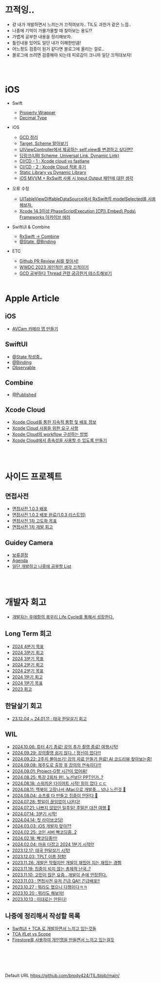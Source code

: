 # 끄적잉..
* 걍 내가 개발하면서 느끼는거 끄적여보자.. TIL도 과한거 같은 느낌..
* 나중에 기억이 가물가물할 때 찾아보는 용도!?
* 가볍게 공부한 내용을 정리해보자.
* 틀린내용 있어도 일단 내가 이해한만큼!
* 어느정도 검증이 된거 같다면 블로그에 올리는 걸로..
* 블로그에 쓰려면 검증해야 되는데 피로감이 크니까 일단 끄적대보자!

<br/><br/>

# iOS
* Swift
    * [Property Wrapper](https://github.com/brody424/TIL/tree/main/ios/til/property_wrapper.md) 
    * [Decimal Type](https://github.com/brody424/TIL/blob/main/ios/til/swift_decimal_type.md)
* iOS
    * [GCD 정리](https://github.com/brody424/TIL/blob/main/ios/til/dispatch_queue.md)
    * [Target, Scheme 알아보기](https://github.com/brody424/TIL/blob/main/ios/til/target_scheme.md)
    * [UIViewController에서 제공하는 self.view를 변경하고 싶다면?](https://github.com/brody424/TIL/blob/main/ios/til/viewcontroller_view_change.md)
    * [딥링크(URI Scheme, Universal Link, Dynamic Link)](https://github.com/brody424/TIL/blob/main/ios/til/uri_scheme_universal_link.md)
    * [CI/CD - 1 : Xcode cloud vs fastlane](https://github.com/brody424/TIL/tree/main/ios/cicd_1.md)
    * [CI/CD - 2 : Xcode Cloud 적용 후기](https://github.com/brody424/TIL/tree/main/ios/cicd_2.md)
    * [Static Library vs Dynamic Library](https://github.com/brody424/TIL/tree/main/ios/til/static_library_dynamic_library.md)
    * [iOS MVVM + RxSwift 사용 시  Input Output 패턴에 대한 생각](https://github.com/brody424/TIL/tree/main/ios/til/mvvm_input_output_0.md)

* 오류 수정
    * [UITableViewDiffableDataSource에서 RxSwift의 modelSelected를 사용해보자.](https://github.com/brody424/TIL/blob/main/ios/error/Diffable_DataSource_RxSwift_Select.md)
    * [Xcode 14.3이상 PhaseScriptExecution [CP]\ Embed\ Pods\ Frameworks 아카이브 에러](https://github.com/brody424/TIL/blob/main/ios/error/xcode_14_3_error.md)

* SwiftUI & Combine
    * [RxSwift -> Combine](https://github.com/brody424/TIL/blob/main/ios/til/combine_swiftui/rxswift_combine_convert.md)
    * [@State, @Binding](https://github.com/brody424/TIL/blob/main/ios/til/combine_swiftui/state_binding_observedObject.md)
* ETC
    * [Github PR Review AI를 찾아서!](https://github.com/brody424/TIL/blob/main/ios/etc/pr_review_ai.md)
    * [WWDC 2023 개인적인 생각 끄적이기](https://github.com/brody424/TIL/blob/main/ios/etc/wwdc_2023_personal_thoughts.md)
    * [GCD 공부하다 Thread 관련 궁금한거 테스트해보기](https://github.com/brody424/TIL/tree/main/ios/til/concurrent/thread_question.md)
<br/><br/>

# Apple Article 
## iOS
- [AVCam 카메라 앱 만들기](https://github.com/brody424/TIL/tree/main/ios/documentation/AVCam_Building_a_Camera_App.md)
## SwiftUI 
- [@State 작성중..](https://github.com/brody424/TIL/tree/main/ios/documentation/SwiftUI_Combine/SwiftUI_State.md)
- [@Binding](https://github.com/brody424/TIL/tree/main/ios/documentation/SwiftUI_Combine/SwiftUI_Binding.md)
- [Observable](https://github.com/brody424/TIL/tree/main/ios/documentation/SwiftUI_Combine/SwiftUI_Observable.md)
## Combine
- [@Published](https://github.com/brody424/TIL/tree/main/ios/documentation/SwiftUI_Combine/Published.md)


## Xcode Cloud
- [Xcode Cloud를 통한 지속적 통합 및 배포 정보](https://github.com/brody424/TIL/tree/main/ios/documentation/About_continuous_integration_and_delivery_with_Xcode_Cloud.md)
- [Xcode Cloud 사용을 위한 요구 사항](https://github.com/brody424/TIL/tree/main/ios/documentation/Requirements_for_using_Xcode_Cloud.md)
- [Xcode Cloud의 workflow 구성하는 방법](https://github.com/brody424/TIL/tree/main/ios/documentation/Configuring_your_first_Xcode_Cloud_workflow.md)
- [Xcode Cloud에서 종속성을 사용할 수  있도록 만들기](https://github.com/brody424/TIL/tree/main/ios/documentation/Making_dependencies_available_to_Xcode_Cloud.md)

<br/><br/>

# 사이드 프로젝트
## 면접사전
* [면접사전 1.0.3 배포](https://github.com/brody424/TIL/blob/main/ios/sideproject/interview_dictionary/interview_dictionary_4.md)
* [면접사전 1.0.2 배포 완료(1.0.3 리스트업)](https://github.com/brody424/TIL/blob/main/ios/sideproject/interview_dictionary/interview_dictionary_3.md)
* [면접사전 1차 고도화 목표](https://github.com/brody424/TIL/blob/main/ios/sideproject/interview_dictionary/interview_dictionary_2.md)
* [면접사전 1차 개발 회고](https://github.com/brody424/TIL/blob/main/ios/sideproject/interview_dictionary/interview_dictionary_1.md)

## Guidey Camera
* [보류결정](https://github.com/brody424/TIL/blob/main/ios/sideproject/tplt/hold.md)
* [Agenda](https://github.com/brody424/TIL/blob/main/ios/sideproject/tplt/agenda.md)
* [일단 개발하고 나중에 공부할 List](https://github.com/brody424/TIL/blob/main/ios/sideproject/tplt/first_develop_after_study_list)

<br/><br/>


# 개발자 회고
- [개발자는 우매함의 봉우리 Life Cycle를 통해서 성장한다.](https://github.com/brody424/TIL/tree/main/ios/diary/mount_stupid.md)
## Long Term 회고
- [2024 4분기 목표](https://github.com/brody424/TIL/tree/main/ios/diary/longterm/2024_q4_ork.md)
- [2024 3분기 회고](https://github.com/brody424/TIL/tree/main/ios/diary/longterm/2024_q3_feedback.md)
- [2024 3분기 목표](https://github.com/brody424/TIL/tree/main/ios/diary/longterm/2024_q3_ork.md)
- [2024 2분기 회고](https://github.com/brody424/TIL/tree/main/ios/diary/longterm/2024_q2_feedback.md)
- [2024 2분기 목표](https://github.com/brody424/TIL/tree/main/ios/diary/longterm/2024_q2_ork.md)
- [2024 1분기 회고](https://github.com/brody424/TIL/tree/main/ios/diary/longterm/2024_1_quarter_feedback.md)
- [2024 1분기 목표](https://github.com/brody424/TIL/tree/main/ios/diary/longterm/2024_1_4_okr.md)
- [2023 회고](https://github.com/brody424/TIL/tree/main/ios/diary/longterm/retrospect_2023.md)
## 한달살기 회고
- [23.12.04 ~ 24.01.11 : 태국 한달살기 회고](https://github.com/brody424/TIL/tree/main/ios/diary/longterm/2023_thailand_worcation.md)
## WIL
- [2024.10.06: 튜터 4기 종료! 강의 추가 촬영 종료! 여행시작!](https://github.com/brody424/TIL/tree/main/ios/diary/241006.md)
- [2024.09.29: 강의촬영 쉽지 않다..! 정신이 없다!!!](https://github.com/brody424/TIL/tree/main/ios/diary/240929.md)
- [2024.09.22: 2주치 몰아쓰기! 강의 자료 만들기 완료! AI 코드리뷰 찾아보는중!](https://github.com/brody424/TIL/tree/main/ios/diary/240922.md)
- [2024.09.08: 제주도로 출장 후 강의의 연속이다!!!](https://github.com/brody424/TIL/tree/main/ios/diary/240908.md)
- [2024.09.01: Project-G할 시간이 없어용!](https://github.com/brody424/TIL/tree/main/ios/diary/240901.md)
- [2024.08.25: 특강 2회차 완!. 노션보단 PPT인가..?](https://github.com/brody424/TIL/tree/main/ios/diary/240825.md)
- [2024.08.18: 스위치온 다이어트 시작! 힘이 없다 ㄷㄷ](https://github.com/brody424/TIL/tree/main/ios/diary/240818.md)
- [2024.08.11: 맥북이 고장나서 iMac으로 개발중... 넘나 느린것 🥲](https://github.com/brody424/TIL/tree/main/ios/diary/240811.md)
- [2024.08.04: 쇼츠를 다 만들고 집중이 안된다 🫠](https://github.com/brody424/TIL/tree/main/ios/diary/240804.md)
- [2024.07.28: 할일이 끊임없이 나온다!](https://github.com/brody424/TIL/tree/main/ios/diary/240728.md)
- [2024.07.21: 나쁘지 않았던 일주일! 주말은 대전 여행 🚄](https://github.com/brody424/TIL/tree/main/ios/diary/240721.md)
- [2024.07.14: 3분기 시작!](https://github.com/brody424/TIL/tree/main/ios/diary/240714.md)
- [2024.04.14: 첫 라이브코딩!](https://github.com/brody424/TIL/tree/main/ios/diary/240414.md)
- [2024.03.03: iOS 개발자 맞아??](https://github.com/brody424/TIL/tree/main/ios/diary/240303.md)
- [2024.02.25: 코인 서버 빡코딩중..2](https://github.com/brody424/TIL/tree/main/ios/diary/240225.md)
- [2024.02.18: 빡코딩중!!!!](https://github.com/brody424/TIL/tree/main/ios/diary/240218.md)
- [2024.02.04: 마음 다잡고 2024 1분기 시작!!!](https://github.com/brody424/TIL/tree/main/ios/diary/240204.md)
- [2023.12.17: 태국 한달살기 시작!](https://github.com/brody424/TIL/tree/main/ios/diary/231217.md)
- [2023.12.03: TPLT 이름 정함!](https://github.com/brody424/TIL/tree/main/ios/diary/231203.md)
- [2023.11.26: 개발은 막혔지만 개발이 재밌어 지는 재밌는 경험](https://github.com/brody424/TIL/tree/main/ios/diary/231126.md)
- [2023.11.19: 집중이 되지 않는 총체적 난국..?](https://github.com/brody424/TIL/tree/main/ios/diary/231119.md)
- [2023.11.10: 고민이 많은 요즘.. 개발이 손에 안잡힌다.](https://github.com/brody424/TIL/tree/main/ios/diary/231110.md)
- [2023.11.03 : 면접사전 유저 긴급 QA!! 긴급배포!!](https://github.com/brody424/TIL/tree/main/ios/diary/231103.md)
- [2023.10.27 : 뭐라도 했으니 다행이다ㅋㅋ](https://github.com/brody424/TIL/tree/main/ios/diary/231027.md)
- [2023.10.20 : 뭐라도 해보자!](https://github.com/brody424/TIL/tree/main/ios/diary/231020.md)
- [2023.10.13 : 이대로는 안된다!](https://github.com/brody424/TIL/tree/main/ios/diary/231013.md)


## 나중에 정리해서 작성할 목록
- [SwiftUI + TCA 로 개발하면서 느끼고 있는것들](https://github.com/brody424/TIL/tree/main/ios/diary/feel/swiftui_felt.md)
- [TCA ifLet vs Scope](https://github.com/brody424/TIL/tree/main/ios/diary/feel/tca_iflet_scope.md)
- [Firestore를 사용하여 개인앱을 만들면서 느끼고 있는걸듯](https://github.com/brody424/TIL/tree/main/ios/diary/feel/firestore_felt.md)

<br/><br/><br/><br/><br/>
Default URL https://github.com/brody424/TIL/blob/main/
